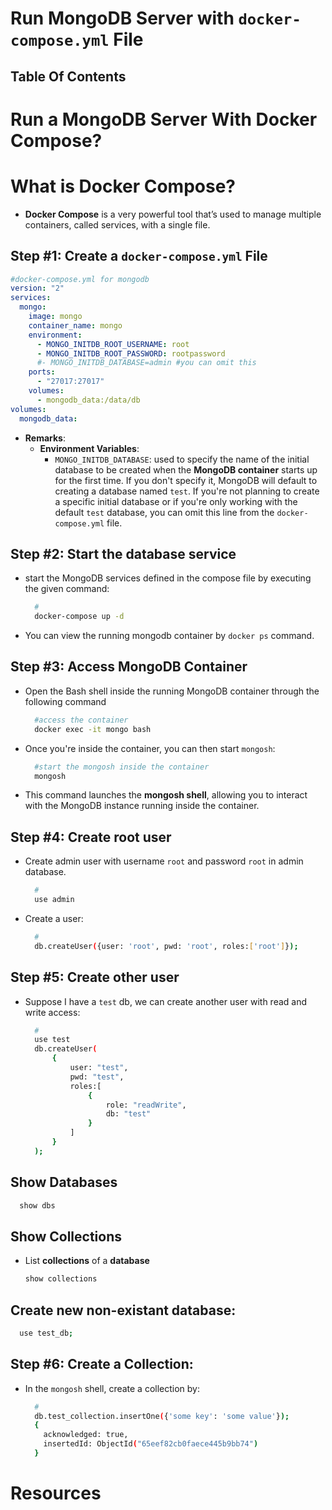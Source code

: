 # Run MongoDB Server with `docker-compose.yml` File

## Table Of Contents

# Run a MongoDB Server With Docker Compose?

# What is Docker Compose?

- **Docker Compose** is a very powerful tool that’s used to manage multiple containers, called services, with a single file.

## Step #1: Create a `docker-compose.yml` File

```yml
#docker-compose.yml for mongodb
version: "2"
services:
  mongo:
    image: mongo
    container_name: mongo
    environment:
      - MONGO_INITDB_ROOT_USERNAME: root
      - MONGO_INITDB_ROOT_PASSWORD: rootpassword
      #- MONGO_INITDB_DATABASE=admin #you can omit this
    ports:
      - "27017:27017"
    volumes:
      - mongodb_data:/data/db
volumes:
  mongodb_data:
```

- **Remarks**:
  - **Environment Variables**:
    - `MONGO_INITDB_DATABASE`: used to specify the name of the initial database to be created when the **MongoDB container** starts up for the first time. If you don't specify it, MongoDB will default to creating a database named `test`. If you're not planning to create a specific initial database or if you're only working with the default `test` database, you can omit this line from the `docker-compose.yml` file.

## Step #2: Start the database service

- start the MongoDB services defined in the compose file by executing the given command:
  ```sh
    #
    docker-compose up -d
  ```
- You can view the running mongodb container by `docker ps` command.

## Step #3: Access MongoDB Container

- Open the Bash shell inside the running MongoDB container through the following command
  ```sh
    #access the container
    docker exec -it mongo bash
  ```
- Once you're inside the container, you can then start `mongosh`:
  ```bash
    #start the mongosh inside the container
    mongosh
  ```
- This command launches the **mongosh shell**, allowing you to interact with the MongoDB instance running inside the container.

## Step #4: Create root user

- Create admin user with username `root` and password `root` in admin database.
  ```sh
    #
    use admin
  ```
- Create a user:
  ```sh
    #
    db.createUser({user: 'root', pwd: 'root', roles:['root']});
  ```

## Step #5: Create other user

- Suppose I have a `test` db, we can create another user with read and write access:
  ```sh
    #
    use test
    db.createUser(
        {
            user: "test",
            pwd: "test",
            roles:[
                {
                    role: "readWrite",
                    db: "test"
                }
            ]
        }
    );
  ```

## Show Databases

```sh
  show dbs
```

## Show Collections

- List **collections** of a **database**

  ```sh
  show collections
  ```

## Create new non-existant database:

```sh
  use test_db;
```

## Step #6: Create a Collection:

- In the `mongosh` shell, create a collection by:
  ```sh
    #
    db.test_collection.insertOne({'some key': 'some value'});
    {
      acknowledged: true,
      insertedId: ObjectId("65eef82cb0faece445b9bb74")
    }
  ```

# Resources
